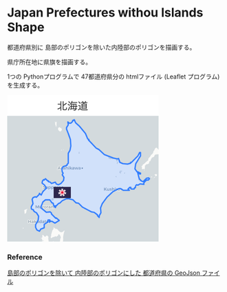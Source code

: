 Japan Prefectures withou lslands Shape
===============

都道府県別に
島部のポリゴンを除いた内陸部のポリゴンを描画する。

県庁所在地に県旗を描画する。

1つの Pythonプログラムで
47都道府県分の htmlファイル (Leaflet プログラム)を生成する。

![hokkaido](https://github.com/ohwada/World_Countries/blob/main/geojson/folium/japan_prefectures_without_islands_shape/screenshots/hokkaido.png)

### Reference

[島部のポリゴンを除いて 内陸部のポリゴンにした 都道府県の GeoJson ファイル](https://github.com/ohwada/World_Countries/tree/main/geojson/japan_prefectures_without_islands)

